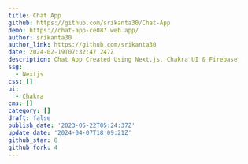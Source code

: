 ```yaml
---
title: Chat App
github: https://github.com/srikanta30/Chat-App
demo: https://chat-app-ce087.web.app/
author: srikanta30
author_link: https://github.com/srikanta30
date: 2024-02-19T07:32:47.247Z
description: Chat App Created Using Next.js, Chakra UI & Firebase.
ssg:
  - Nextjs
css: []
ui:
  - Chakra
cms: []
category: []
draft: false
publish_date: '2023-05-22T05:24:37Z'
update_date: '2024-04-07T18:09:21Z'
github_star: 8
github_fork: 4
---
```

